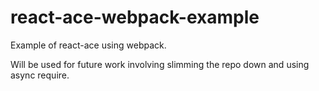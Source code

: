 # react-ace-webpack-example
Example of react-ace using webpack.

Will be used for future work involving slimming the repo down and using async require.